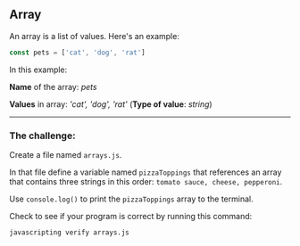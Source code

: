## Array

An array is a list of values. Here's an example:

```js
const pets = ['cat', 'dog', 'rat']
```

In this example:

**Name** of the array: *pets*

**Values** in array:  *'cat', 'dog', 'rat'*   (**Type of value**: *string*)

***

### The challenge:

Create a file named `arrays.js`.

In that file define a variable named `pizzaToppings` that references an array that contains three strings in this order: `tomato sauce, cheese, pepperoni`.

Use `console.log()` to print the `pizzaToppings` array to the terminal.

Check to see if your program is correct by running this command:

```bash
javascripting verify arrays.js
```
